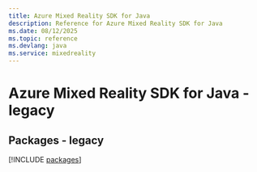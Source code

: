 ```yaml
---
title: Azure Mixed Reality SDK for Java
description: Reference for Azure Mixed Reality SDK for Java
ms.date: 08/12/2025
ms.topic: reference
ms.devlang: java
ms.service: mixedreality
---
```

# Azure Mixed Reality SDK for Java - legacy
## Packages - legacy
[!INCLUDE [packages](mixed-reality-index.md)]